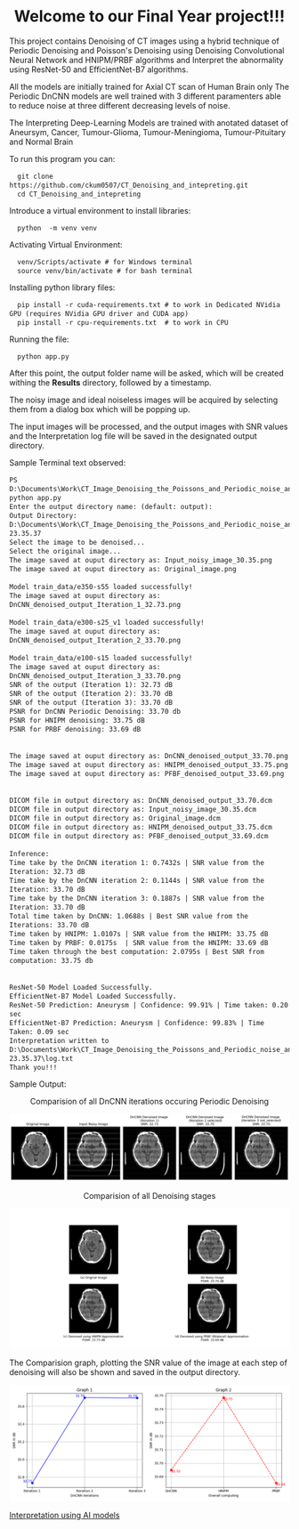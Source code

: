 <h1 align='center'>
Welcome to our Final Year project!!!
</h1>

This project contains Denoising of CT images using a hybrid technique of Periodic Denoising and Poisson's Denoising using Denoising Convolutional Neural Network and HNIPM/PRBF algorithms and Interpret the abnormality using ResNet-50 and EfficientNet-B7 algorithms.

All the models are initially trained for Axial CT scan of Human Brain only
The Periodic DnCNN models are well trained with 3 different paramenters able to reduce noise at three different decreasing levels of noise.

The Interpreting Deep-Learning Models are trained with anotated dataset of Aneursym, Cancer, Tumour-Glioma, Tumour-Meningioma, Tumour-Pituitary and Normal Brain 

To run this program you can:
```  
  git clone https://github.com/ckum0507/CT_Denoising_and_intepreting.git
  cd CT_Denoising_and_intepreting
```
Introduce a virtual environment to install libraries:
```
  python  -m venv venv
```
Activating Virtual Environment:
```  
  venv/Scripts/activate # for Windows terminal
  source venv/bin/activate # for bash terminal
```
Installing python library files:
```
  pip install -r cuda-requirements.txt # to work in Dedicated NVidia GPU (requires NVidia GPU driver and CUDA app)
  pip install -r cpu-requirements.txt  # to work in CPU 
```
Running the file:
```
  python app.py
```

After this point, the output folder name will be asked, which will be created withing the **Results** directory, followed by a timestamp.

The noisy image and ideal noiseless images will be acquired by selecting them from a dialog box which will be popping up.

The input images will be processed, and the output images with SNR values and the Interpretation log file will be saved in the designated output directory.

Sample Terminal text observed:
```
PS D:\Documents\Work\CT_Image_Denoising_the_Poissons_and_Periodic_noise_and_Interpretring_using_AI\Denoising> python app.py
Enter the output directory name: (default: output):
Output Directory:  D:\Documents\Work\CT_Image_Denoising_the_Poissons_and_Periodic_noise_and_Interpretring_using_AI\Denoising\Results\output_2025.04.10-23.35.37
Select the image to be denoised...
Select the original image...
The image saved at ouput directory as: Input_noisy_image_30.35.png
The image saved at ouput directory as: Original_image.png

Model train_data/e350-s55 loaded successfully!
The image saved at ouput directory as: DnCNN_denoised_output_Iteration_1_32.73.png

Model train_data/e300-s25_v1 loaded successfully!
The image saved at ouput directory as: DnCNN_denoised_output_Iteration_2_33.70.png

Model train_data/e100-s15 loaded successfully!
The image saved at ouput directory as: DnCNN_denoised_output_Iteration_3_33.70.png
SNR of the output (Iteration 1): 32.73 dB
SNR of the output (Iteration 2): 33.70 dB
SNR of the output (Iteration 3): 33.70 dB
PSNR for DnCNN Periodic Denoising: 33.70 db
PSNR for HNIPM denoising: 33.75 dB
PSNR for PRBF denoising: 33.69 dB


The image saved at ouput directory as: DnCNN_denoised_output_33.70.png
The image saved at ouput directory as: HNIPM_denoised_output_33.75.png
The image saved at ouput directory as: PFBF_denoised_output_33.69.png


DICOM file in output directory as: DnCNN_denoised_output_33.70.dcm
DICOM file in output directory as: Input_noisy_image_30.35.dcm
DICOM file in output directory as: Original_image.dcm
DICOM file in output directory as: HNIPM_denoised_output_33.75.dcm
DICOM file in output directory as: PFBF_denoised_output_33.69.dcm

Inference:
Time take by the DnCNN iteration 1: 0.7432s | SNR value from the Iteration: 32.73 dB
Time take by the DnCNN iteration 2: 0.1144s | SNR value from the Iteration: 33.70 dB
Time take by the DnCNN iteration 3: 0.1887s | SNR value from the Iteration: 33.70 dB
Total time taken by DnCNN: 1.0688s | Best SNR value from the Iterations: 33.70 dB
Time taken by HNIPM: 1.0107s | SNR value from the HNIPM: 33.75 dB
Time taken by PRBF: 0.0175s  | SNR value from the HNIPM: 33.69 dB
Time taken through the best computation: 2.0795s | Best SNR from computation: 33.75 db


ResNet-50 Model Loaded Successfully.
EfficientNet-B7 Model Loaded Successfully.
ResNet-50 Prediction: Aneurysm | Confidence: 99.91% | Time taken: 0.20 sec
EfficientNet-B7 Prediction: Aneurysm | Confidence: 99.83% | Time Taken: 0.09 sec
Interpretation written to D:\Documents\Work\CT_Image_Denoising_the_Poissons_and_Periodic_noise_and_Interpretring_using_AI\Denoising\Results\output_2025.04.10-23.35.37\log.txt
Thank you!!!
```
Sample Output:
<p align='center'>
Comparision of all DnCNN iterations occuring Periodic Denoising
</p>

![Alt text](Outputs/Aneurysm_Brain/DnCNN_comparision.png)
<p align='center'>
Comparision of all Denoising stages
</p>

![Alt text](Outputs/Aneurysm_Brain/Overall_compoarision.png)

The Comparision graph, plotting the SNR value of the image at each step of denoising will also be shown and saved in the output directory.

![Alt text](Outputs/Aneurysm_Brain/SNR_graph.png)

[Interpretation using AI models](Outputs/Aneurysm_Brain/log.txt)
